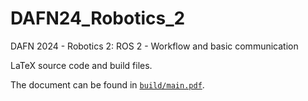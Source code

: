 # DAFN24_Robotics_2

DAFN 2024 - Robotics 2: ROS 2 - Workflow and basic communication

LaTeX source code and build files.

The document can be found in [`build/main.pdf`](build/main.pdf).
